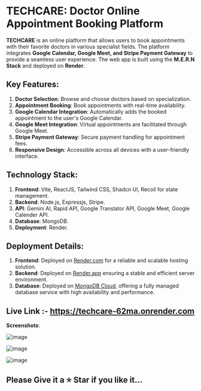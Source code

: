 # TECHCARE: Doctor Online Appointment Booking Platform

**TECHCARE** is an online platform that allows users to book appointments with their favorite doctors in various specialist fields. The platform integrates **Google Calendar, Google Meet, and Stripe Payment Gateway** to provide a seamless user experience. The web app is built using the **M.E.R.N Stack** and deployed on **Render**.

## Key Features:
1. **Doctor Selection**: Browse and choose doctors based on specialization.
2. **Appointment Booking**: Book appointments with real-time availability.
3. **Google Calendar Integration**: Automatically adds the booked appointment to the user's Google Calendar.
4. **Google Meet Integration**: Virtual appointments are facilitated through Google Meet.
5. **Stripe Payment Gateway**: Secure payment handling for appointment fees.
6. **Responsive Design**: Accessible across all devices with a user-friendly interface.

## Technology Stack:
1. **Frontend**: Vite, ReactJS, Tailwind CSS, Shadcn UI, Recoil for state management.
2. **Backend**: Node.js, Expressjs, Stripe.
5. **API**: Gemini AI, Rapid API, Google Translator API, Google Meet, Google Calender API.
3. **Database**: MongoDB.
4. **Deployment**: Render.

## Deployment Details:
1. **Frontend**: Deployed on [Render.com](https://render.com/) for a reliable and scalable hosting solution.
2. **Backend**: Deployed on [Render.app](https://render.com/) ensuring a stable and efficient server environment.
3. **Database**: Deployed on [MongoDB Cloud](https://www.mongodb.com/cloud), offering a fully managed database service with high availability and performance.

## **Live Link :- https://techcare-62ma.onrender.com**

**Screenshots**:

![image](https://github.com/user-attachments/assets/52a01d6e-4754-45a0-8358-084a34915aff)

![image](https://github.com/user-attachments/assets/fabde024-7144-4aae-9d5d-1f36d92b136d)

![image](https://github.com/user-attachments/assets/1df84378-f414-40eb-b407-629639ac12af)


## **Please Give it a ⭐ Star if you like it...**
